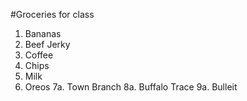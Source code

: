 #Groceries for class

1. Bananas
2. Beef Jerky
3. Coffee
4. Chips
5. Milk
6. Oreos
7a. Town Branch
8a. Buffalo Trace
9a. Bulleit
